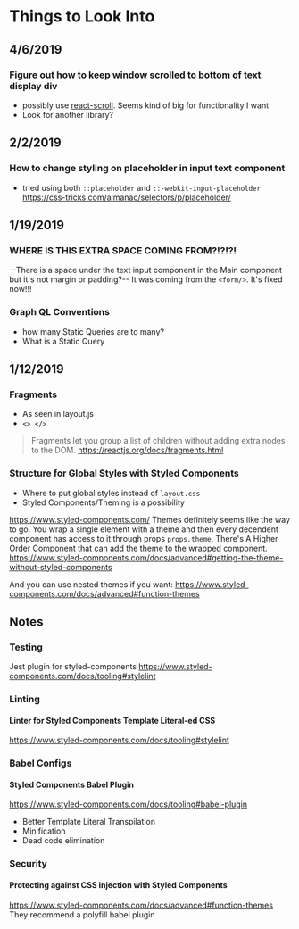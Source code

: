 # Things to Look Into

## 4/6/2019

### Figure out how to keep window scrolled to bottom of text display div

- possibly use [react-scroll](https://github.com/fisshy/react-scroll/tree/master/modules/mixins). Seems kind of big for functionality I want
- Look for another library?

## 2/2/2019

### How to change styling on placeholder in input text component

- tried using both `::placeholder` and `::-webkit-input-placeholder`
  https://css-tricks.com/almanac/selectors/p/placeholder/

## 1/19/2019

### WHERE IS THIS EXTRA SPACE COMING FROM?!?!?!

--There is a space under the text input component in the Main component but it's not margin or padding?--
It was coming from the `<form/>`.
It's fixed now!!!

### Graph QL Conventions

- how many Static Queries are to many?
- What is a Static Query

## 1/12/2019

### Fragments

- As seen in layout.js
- `<> </>`

> Fragments let you group a list of children without adding extra nodes to the DOM.
> https://reactjs.org/docs/fragments.html

### Structure for Global Styles with Styled Components

- Where to put global styles instead of `layout.css`
- Styled Components/Theming is a possibility

https://www.styled-components.com/
Themes definitely seems like the way to go.
You wrap a single element with a theme and then every decendent component has
access to it through props `props.theme`.
There's A Higher Order Component that can add the theme to the wrapped component.
https://www.styled-components.com/docs/advanced#getting-the-theme-without-styled-components

And you can use nested themes if you want:
https://www.styled-components.com/docs/advanced#function-themes

## Notes

### Testing

Jest plugin for styled-components
https://www.styled-components.com/docs/tooling#stylelint

### Linting

#### Linter for Styled Components Template Literal-ed CSS

https://www.styled-components.com/docs/tooling#stylelint

### Babel Configs

#### Styled Components Babel Plugin

https://www.styled-components.com/docs/tooling#babel-plugin

- Better Template Literal Transpilation
- Minification
- Dead code elimination

### Security

#### Protecting against CSS injection with Styled Components

https://www.styled-components.com/docs/advanced#function-themes
They recommend a polyfill babel plugin

